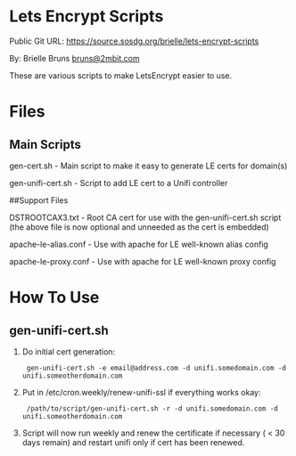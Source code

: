 # Lets Encrypt Scripts

Public Git URL: https://source.sosdg.org/brielle/lets-encrypt-scripts

By: Brielle Bruns <bruns@2mbit.com>

These are various scripts to make LetsEncrypt easier to use.

# Files
## Main Scripts

gen-cert.sh  - Main script to make it easy to generate LE certs for domain(s)

gen-unifi-cert.sh - Script to add LE cert to a Unifi controller

##Support Files

DSTROOTCAX3.txt - Root CA cert for use with the gen-unifi-cert.sh script
(the above file is now optional and unneeded as the cert is embedded)

apache-le-alias.conf - Use with apache for LE well-known alias config

apache-le-proxy.conf - Use with apache for LE well-known proxy config

# How To Use

## gen-unifi-cert.sh

1. Do initial cert generation:
	
		gen-unifi-cert.sh -e email@address.com -d unifi.somedomain.com -d unifi.someotherdomain.com
		
2. Put in /etc/cron.weekly/renew-unifi-ssl if everything works okay:
	
		/path/to/script/gen-unifi-cert.sh -r -d unifi.somedomain.com -d unifi.someotherdomain.com
		
3. Script will now run weekly and renew the certificate if necessary ( < 30 days remain) and restart unifi only if cert has been renewed.